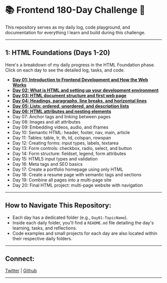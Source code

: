 # 📚 Frontend 180-Day Challenge 🚀

This repository serves as my daily log, code playground, and documentation for everything I learn and build during this challenge.

---

## 1: HTML Foundations (Days 1-20)

Here's a breakdown of my daily progress in the HTML Foundation phase. Click on each day to see the detailed log, tasks, and code.

- **[Day 01: Introduction to Frontend Development and How the Web Works](Day01-Intro-to-Frontend/README.md)**
- **[Day 02: What is HTML and setting up your development environment](Day02-HTML-Setup/README.md)**
- **[Day 03: HTML document structure and first web page](Day03-HTML-Structure/README.md)**
- **[Day 04: Headings, paragraphs, line breaks, and horizontal lines](Day04-Text-Elements/README.md)**
- **[Day 05: Lists: ordered, unordered, and description lists](Day05-Lists/README.md)**
- **[Day 06: HTML attributes and nesting elements](Day06-HTML-Attributes-Nesting/README.md)**
- Day 07: Anchor tags and linking between pages
- Day 08: Images and alt attributes
- Day 09: Embedding videos, audio, and iframes
- Day 10: Semantic HTML: header, footer, nav, main, article
- Day 11: Tables: table, tr, th, td, colspan, rowspan
- Day 12: Creating forms: input types, labels, textarea
- Day 13: Form controls: checkbox, radio, select, and button
- Day 14: Form structure: fieldset, legend, form attributes
- Day 15: HTML5 input types and validation
- Day 16: Meta tags and SEO basics
- Day 17: Create a portfolio homepage using only HTML
- Day 18: Create a resume page with semantic tags and sections
- Day 19: Combine all pages into a multi-page site
- Day 20: Final HTML project: multi-page website with navigation

---

## How to Navigate This Repository:

- Each day has a dedicated folder (e.g., `Day01-TopicName`).
- Inside each daily folder, you'll find a `README.md` file detailing the day's learning, tasks, and reflections.
- Code examples and small projects for each day are also located within their respective daily folders.

---

## Connect:

[Twitter](https://x.com/hcodes1) | [Github](https://github.com/hcodes1)

---
